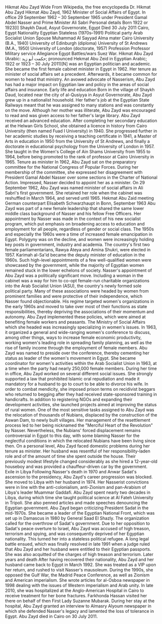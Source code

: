 Hikmat Abu Zayd
Wide From Wikipedia, the free encyclopedia Dr. Hikmat Abu Zayd
Hikmat Abu Zayd, 1962 Minister of Social Affairs of Egypt. In office 29 September 1962 – 30 September 1965 under President Gamal Abdel Nasser and Prime Minister Ali Sabri
Personal details Born 1922 or 1923[I] Shaykh Daud, Asyut Governorate, Egypt Died 30 July 2011 Cairo, Egypt Nationality Egyptian Stateless (1970s–1991) Political party Arab Socialist Union 
Spouse Muhammad Al Sayyad Alma mater Cairo University (B.A., 1940) University of Edinburgh (diploma) University of St Andrews (M.A., 1950) University of London (doctorate, 1957)
Profession Professor Military service Allegiance Egypt Battles/wars Suez War.
Hikmat Abu Zayd (Arabic: حكمت أبو زيد; pronounced Hekmat Abu Zeid in Egyptian Arabic; 1922 or 1923 – 30 July 2011)[N] was an Egyptian politician and academic. 
She became the first female cabinet minister in Egypt in 1962. Her tenure as minister of social affairs set a precedent. 
Afterwards, it became common for women to head that ministry. An avowed advocate of Nasserism, Abu Zayd has had a major impact on Egyptian law and policy in the areas of social affairs and insurance.
Early life and education Born in the village of Shaykh Daud, located near the city of al-Qusiyya in Asyut Governorate, Abu Zayd grew up in a nationalist household. 
Her father's job at the Egyptian State Railways meant that he was assigned to many stations and was constantly on the move. 
Although her mother was illiterate, Abu Zayd was encouraged to read and was given access to her father's large library. 
Abu Zayd received an advanced education. After completing her secondary education at the Helwan Girls School, she obtained a licence in history from Cairo University 
(then named Fuad I University) in 1940. 
She progressed further in her academic studies by receiving a teaching certificate in 1941, a Master of Arts in education in 1950 from the University of St Andrews, and finally a 
doctorate in educational psychology from the University of London in 1957. 
She taught in the Women's College of Ain Shams University from 1955 to 1964, before being promoted to the rank of professor at Cairo University in 1965.
Tenure as minister In 1962, Abu Zayd sat on the preparatory committee for the National Congress of Popular Forces. 
During her membership of the committee, she expressed her disagreement with President Gamal Abdel Nasser over some sections in the Charter of National Action. 
Impressed, Nasser decided to appoint her as a minister. On 29 September 1962, Abu Zayd was named minister of social affairs in Ali Sabri's first government. 
She retained her role when the cabinet was reshuffled in March 1964, and served until 1965.
Hekmat Abu Zaid meeting German counterpart Elisabeth Schwarzhaupt in Bonn, September 1963 Abu Zayd was part of a new female leadership that shared the same lower middle class 
background of Nasser and his fellow Free Officers.
Her appointment by Nasser was made in the context of his new socialist program, which put emphasis on broadening access to education and employment for all people, 
regardless of gender or social class. The 1950s and especially the 1960s were a time of increased female emancipation in Egypt. 
Polygyny was on the decline, and women were increasingly holding key posts in government, industry and academia. 
The country's first two female parliamentarians, Rawya Ateya and Amina Shukri, were elected in 1957. Karimah al-Sa'id became the deputy minister of education in the 1960s. 
Such high-level appointments of a few well-qualified women were showcased by the government, while the majority of Egyptian women remained stuck in the lower echelons of society. 
Nasser's appointment of Abu Zayd was a politically significant move. 
Including a woman in the cabinet was a way for him to co-opt female-run charitable organizations into the Arab Socialist Union (ASU), the country's newly formed sole political party. 
Many of these associations were headed by women from prominent families and were protective of their independence, which Nasser found objectionable. 
His regime targeted women's organizations in the early 1960s and moved to take over most of their functions as state responsibilities, thereby depriving the associations of their momentum and autonomy.
Abu Zayd implemented these policies, which were aimed at benefiting female workers and peasants. 
The Ministry of Social Affairs which she headed was increasingly specializing in women's issues. 
In 1963, it organized a general and wide-ranging women's conference to discuss, among other things, ways to increase female economic productivity, working women's leading role in
spreading family planning, as well as the rise of family income through the employment of female members. 
Abu Zayd was named to preside over the conference, thereby cementing her status as leader of the women's movement in Egypt. 
She became coordinator for women's activities within the Arab Socialist Union in 1963, at a time when the party had nearly 250,000 female members.
During her time in office, Abu Zayd worked on several different social issues. 
She strongly supported a law that prohibited Islamic oral repudiation and made it mandatory for a husband to go to court to be able to divorce his wife. 
In order to combat mendicity, she imposed prison terms on recidivist beggars who returned to begging after they had received state-sponsored training in handicrafts. 
In addition to registering NGOs and expanding their development activities, she launched projects aimed at improving the status of rural women. 
One of the most sensitive tasks assigned to Abu Zayd was the relocation of thousands of Nubians, displaced by the construction of the Aswan Dam, to newly built villages. 
Her management of the resettlement process led to her being nicknamed the "Merciful Heart of the Revolution" by Nasser. 
Nevertheless, the Nubians' forced displacement remains controversial in Egypt to this day, with some blaming Nasser for the neglectful conditions in which the relocated Nubians 
have been living since then.
On a personal level, Abu Zayd faced domestic problems during her tenure as minister.
Her husband was resentful of her responsibility-laden role and of the amount of time she spent outside the house. 
Their previously modest lifestyle changed considerably as she hired a 12-year-old houseboy and was provided a chauffeur-driven car by the government.
Exile in Libya Following Nasser's death in 1970 and Anwar Sadat's ascension to the presidency, Abu Zayd's career progression was blocked. 
She moved to Libya with her husband in 1974. Her Nasserist convictions were in line with the anti-colonialism, anti-Zionism and pan-Arabism of Libya's leader Muammar Gaddafi.
Abu Zayd spent nearly two decades in Libya, during which time she taught political science at Al Fateh University in Tripoli. She also penned articles and made speeches denouncing 
the Egyptian government. 
Abu Zayd began criticizing President Sadat in the mid-1970s. 
She became a leader of the Egyptian National Front, which was set up in Damascus in 1980 by General Saad El Shazly. 
The organization called for the overthrow of Sadat's government. 
Due to her opposition to Sadat's peace overture to Israel, Abu Zayd was accused of high treason, terrorism and spying, and was consequently deprived of her Egyptian nationality. 
This turned her into a stateless political refugee. 
A long legal battle ensued, which was finally resolved in late 1991 when a judge ruled that Abu Zayd and her husband were entitled to their Egyptian passports. 
She was also acquitted of the charges of high treason and terrorism.
Later years and death After having recovered their nationality, Abu Zayd and her husband came back to Egypt in March 1992. 
She was treated as a VIP upon her return, and rushed to visit Nasser's mausoleum. During the 1990s, she opposed the Gulf War, the Madrid Peace Conference, as well as Zionism and American imperialism.
She wrote articles for al-Osboa newspaper in 1998 dealing with the issues of Western imperialism and Arab unity. 
In late 2010, she was hospitalized at the Anglo-American Hospital in Cairo to receive treatment for her bone fractures. 
Farkhonda Hassan visited her there on behalf of then First Lady Suzanne Mubarak. 
During her stay at the hospital, Abu Zayd granted an interview to Almasry Alyoum newspaper in which she defended Nasser's legacy and lamented the loss of tolerance in Egypt.
Abu Zayd died in Cairo on 30 July 2011.
